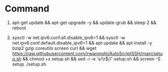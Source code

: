 # Command

1. apt-get update && apt-get upgrade -y && update-grub && sleep 2 && reboot

2. sysctl -w net.ipv6.conf.all.disable_ipv6=1 && sysctl -w net.ipv6.conf.default.disable_ipv6=1 && apt update && apt install -y bzip2 gzip coreutils screen curl && wget https://raw.githubusercontent.com/irwanmohi/AutoScriptSSH/main/setup.sh && chmod +x setup.sh && sed -i -e 's/\r$//' setup.sh && screen -S setup ./setup.sh

